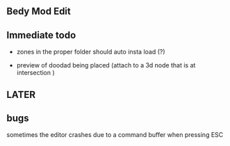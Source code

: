 

## Bedy Mod Edit 




## Immediate todo 
- zones in the proper folder should auto insta load  (?) 

- preview of doodad being placed (attach to a 3d node that is at intersection )


 
## LATER  


## bugs 




sometimes the editor crashes due to a command buffer when pressing ESC 